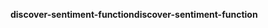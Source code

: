 <span data-ttu-id="d68d9-101">**discover-sentiment-function**</span><span class="sxs-lookup"><span data-stu-id="d68d9-101">**discover-sentiment-function**</span></span>
